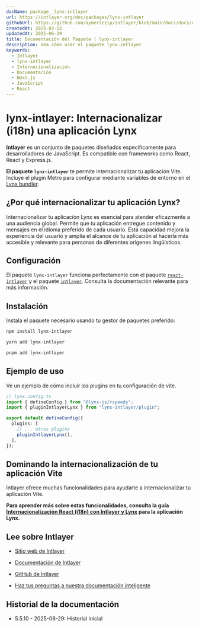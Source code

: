 ```yaml
---
docName: package__lynx-intlayer
url: https://intlayer.org/doc/packages/lynx-intlayer
githubUrl: https://github.com/aymericzip/intlayer/blob/main/docs/docs/es/packages/lynx-intlayer/index.md
createdAt: 2025-03-13
updatedAt: 2025-06-29
title: Documentación del Paquete | lynx-intlayer
description: Vea cómo usar el paquete lynx-intlayer
keywords:
  - Intlayer
  - lynx-intlayer
  - Internacionalización
  - Documentación
  - Next.js
  - JavaScript
  - React
---
```


# lynx-intlayer: Internacionalizar (i18n) una aplicación Lynx

**Intlayer** es un conjunto de paquetes diseñados específicamente para desarrolladores de JavaScript. Es compatible con frameworks como React, React y Express.js.

**El paquete `lynx-intlayer`** te permite internacionalizar tu aplicación Vite. Incluye el plugin Metro para configurar mediante variables de entorno en el [Lynx bundler](https://lynxjs.org/index.html).

## ¿Por qué internacionalizar tu aplicación Lynx?

Internacionalizar tu aplicación Lynx es esencial para atender eficazmente a una audiencia global. Permite que tu aplicación entregue contenido y mensajes en el idioma preferido de cada usuario. Esta capacidad mejora la experiencia del usuario y amplía el alcance de tu aplicación al hacerla más accesible y relevante para personas de diferentes orígenes lingüísticos.

## Configuración

El paquete `lynx-intlayer` funciona perfectamente con el paquete [`react-intlayer`](https://github.com/aymericzip/intlayer/blob/main/docs/docs/es/packages/react-intlayer/index.md) y el paquete [`intlayer`](https://github.com/aymericzip/intlayer/blob/main/docs/docs/es/packages/intlayer/index.md). Consulta la documentación relevante para más información.

## Instalación

Instala el paquete necesario usando tu gestor de paquetes preferido:

```bash packageManager="npm"
npm install lynx-intlayer
```

```bash packageManager="yarn"
yarn add lynx-intlayer
```

```bash packageManager="pnpm"
pnpm add lynx-intlayer
```

## Ejemplo de uso

Ve un ejemplo de cómo incluir los plugins en tu configuración de vite.

```ts
// lynx.config.ts
import { defineConfig } from "@lynx-js/rspeedy";
import { pluginIntlayerLynx } from "lynx-intlayer/plugin";

export default defineConfig({
  plugins: [
    // ... otros plugins
    pluginIntlayerLynx(),
  ],
});
```

## Dominando la internacionalización de tu aplicación Vite

Intlayer ofrece muchas funcionalidades para ayudarte a internacionalizar tu aplicación Vite.

**Para aprender más sobre estas funcionalidades, consulta la guía [Internacionalización React (i18n) con Intlayer y Lynx](https://github.com/aymericzip/intlayer/blob/main/docs/docs/es/intlayer_with_lynx+react.md) para la aplicación Lynx.**

## Lee sobre Intlayer

- [Sitio web de Intlayer](https://intlayer.org)
- [Documentación de Intlayer](https://intlayer.org/doc)
- [GitHub de Intlayer](https://github.com/aymericzip/intlayer)

- [Haz tus preguntas a nuestra documentación inteligente](https://intlayer.org/doc/chat)

## Historial de la documentación

- 5.5.10 - 2025-06-29: Historial inicial

